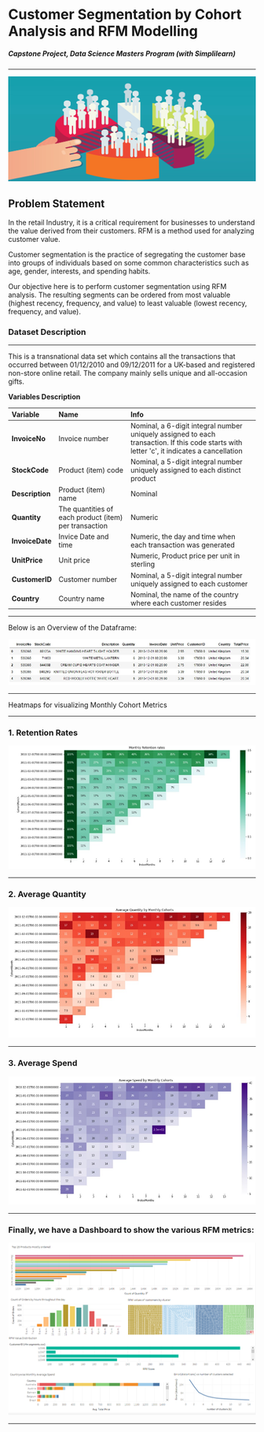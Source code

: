# Customer Segmentation by Cohort Analysis and RFM Modelling

##### Capstone Project, Data Science Masters Program (with Simplilearn)

---

<div>
	<img src="https://github.com/ovokpus/Customer-Segmentation/blob/main/img/customer%20segmentation.jpg">
</div>

## Problem Statement

In the retail Industry, it is a critical requirement for businesses to understand the value derived from their customers. RFM is a method used for analyzing customer value.

Customer segmentation is the practice of segregating the customer base into groups of individuals based on some common characteristics such as age, gender, interests, and spending habits.

Our objective here is to perform customer segmentation using RFM analysis. The resulting segments can be ordered from most valuable (highest recency, frequency, and value) to least valuable (lowest recency, frequency, and value).

### Dataset Description

---

This is a transnational data set which contains all the transactions that occurred between 01/12/2010 and 09/12/2011 for a UK-based and registered non-store online retail. The company mainly sells unique and all-occasion gifts.

**Variables Description**

| Variable        | Name                                                  | Info                                                                                                                                       |
| :-------------- | :---------------------------------------------------- | :----------------------------------------------------------------------------------------------------------------------------------------- |
| **InvoiceNo**   | Invoice number                                        | Nominal, a 6-digit integral number uniquely assigned to each transaction. If this code starts with letter 'c', it indicates a cancellation |
| **StockCode**   | Product (item) code                                   | Nominal, a 5-digit integral number uniquely assigned to each distinct product                                                              |
| **Description** | Product (item) name                                   | Nominal                                                                                                                                    |
| **Quantity**    | The quantities of each product (item) per transaction | Numeric                                                                                                                                    |
| **InvoiceDate** | Invice Date and time                                  | Numeric, the day and time when each transaction was generated                                                                              |
| **UnitPrice**   | Unit price                                            | Numeric, Product price per unit in sterling                                                                                                |
| **CustomerID**  | Customer number                                       | Nominal, a 5-digit integral number uniquely assigned to each customer                                                                      |
| **Country**     | Country name                                          | Nominal, the name of the country where each customer resides                                                                               |

---

Below is an Overview of the Dataframe:

![alt text](https://github.com/ovokpus/Customer-Segmentation/blob/main/img/dataframe.jpg)

---

Heatmaps for visualizing Monthly Cohort Metrics

---

### 1. Retention Rates

![alt text](https://github.com/ovokpus/Customer-Segmentation/blob/main/img/monthly_retention_rates.jpg)

---

### 2. Average Quantity

![alt text](https://github.com/ovokpus/Customer-Segmentation/blob/main/img/avg_quantity_monthly.jpg)

---

### 3. Average Spend

![alt text](https://github.com/ovokpus/Customer-Segmentation/blob/main/img/avg_spend_monthly.jpg)

---

### Finally, we have a Dashboard to show the various RFM metrics:

![alt text](https://github.com/ovokpus/my-bi-gallery/blob/main/images/rfm-dashboard.png)

---
